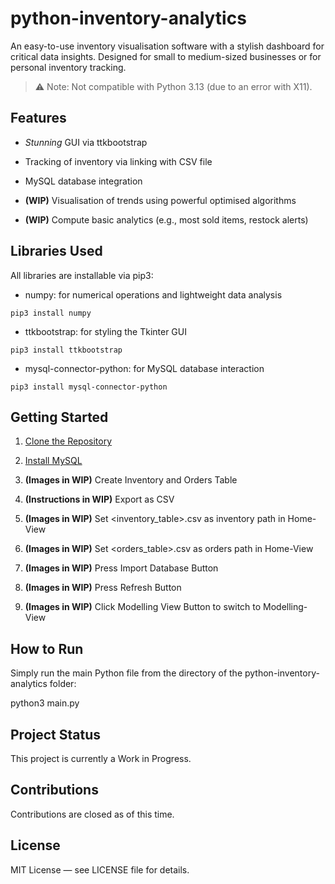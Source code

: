 # python-inventory-analytics

An easy-to-use inventory visualisation software with a stylish dashboard for critical data insights. Designed for small to medium-sized businesses or for personal inventory tracking.


> ⚠️ Note: Not compatible with Python 3.13 (due to an error with X11).

## Features

* *Stunning* GUI via ttkbootstrap
  
* Tracking of inventory via linking with CSV file
  
* MySQL database integration

* **(WIP)** Visualisation of trends using powerful optimised algorithms

* **(WIP)** Compute basic analytics (e.g., most sold items, restock alerts)
  

## Libraries Used

All libraries are installable via pip3:

* numpy: for numerical operations and lightweight data analysis
```
pip3 install numpy
```
* ttkbootstrap: for styling the Tkinter GUI
```
pip3 install ttkbootstrap
```
* mysql-connector-python: for MySQL database interaction
```
pip3 install mysql-connector-python
```

## Getting Started
1. [Clone the Repository](https://docs.github.com/en/repositories/creating-and-managing-repositories/cloning-a-repository)

2. [Install MySQL](https://dev.mysql.com/downloads/)

3. **(Images in WIP)** Create Inventory and Orders Table

4. **(Instructions in WIP)** Export as CSV

5. **(Images in WIP)** Set <inventory_table>.csv as inventory path in Home-View

6. **(Images in WIP)** Set <orders_table>.csv as orders path in Home-View

7. **(Images in WIP)** Press Import Database Button

8. **(Images in WIP)** Press Refresh Button

9. **(Images in WIP)** Click Modelling View Button to switch to Modelling-View 


## How to Run

Simply run the main Python file from the directory of the python-inventory-analytics folder:

python3 main.py


## Project Status

This project is currently a Work in Progress. 


## Contributions

Contributions are closed as of this time. 

## License

MIT License — see LICENSE file for details.

